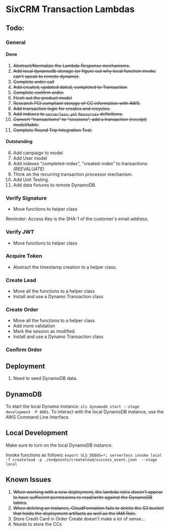 # SixCRM Transaction Lambdas

## Todo:

### General

#### Done
1.  ~~Abstract/Normalize the Lambda Response mechanisms.~~
2.  ~~Add local dynamodb storage (or figure out why local function invoke can't speak to remote dynamo).~~
3.  ~~Complete order call~~
4.  ~~Add created, updated dated, completed to Transaction~~
5.  ~~Complete confirm order.~~
7.  ~~Flesh out the product model~~
8.  ~~Research PCI compliant storage of CC information with AWS.~~
11.  ~~Add transaction logic for creates and recycles.~~
13.  ~~Add indexes to `serverless.yml` `Resources` definitions.~~ 
15.  ~~Convert "transactions" to "sessions", add a transaction (receipt) model/table.~~
16.  ~~Complete Round Trip Integration Test.~~

#### Outstanding

6.  Add campaign to model
9.  Add User model
10.  Add indexes "completed-index", "created-index" to transactions *(REEVALUATE)*
12.  Think on the recurring transaction processor mechanism.
14.  Add Unit Testing.
17.  Add data fixtures to remote DynamoDB.

### Verify Signature

* Move functions to helper class

Reminder:  Access Key is the SHA-1  of the customer's email address.

### Verify JWT

* Move functions to helper class

### Acquire Token

* Abstract the timestamp creation to a helper class.

### Create Lead

* Move all the functions to a helper class
* Install and use a Dynamo Transaction class

### Create Order

* Move all the functions to a helper class
* Add more validation
* Mark the session as modified.
* Install and use a Dynamo Transaction class

### Confirm Order


## Deployment

1.  Need to seed DynamoDB data.

## DynamoDB

To start the local Dynamo instance: `sls dynamodb start --stage development -P 8001`.  To interact with the local DynamoDB instance, use the AWS Command Line Interface.  

## Local Development

Make sure to turn on the local DynamoDB instance.

Invoke functions as follows: `export SLS_DEBUG=*; serverless invoke local -f createlead -p ./endpoints/createlead/success_event.json  --stage local`

## Known Issues

1.  ~~When working with a new deployment, the lambda roles doesn't appear to have sufficient permissions to read/write against the DynamoDB tables.~~
2.  ~~When deleting an instance, CloudFormation fails to delete the S3 bucket that holds the deployment artifacts as well as the IAM Role.~~
3.  Store Credit Card in Order Create doesn't make a lot of sense...
4.  Needs to store the CCs

